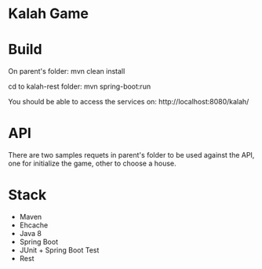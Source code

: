 # Kalah Game


# Build

On parent's folder: mvn clean install

cd to kalah-rest folder: mvn spring-boot:run

You should be able to access the services on:
http://localhost:8080/kalah/

# API
There are two samples requets in parent's folder to be used against the API, one for initialize the game, other to choose a house.

# Stack
* Maven
* Ehcache
* Java 8
* Spring Boot
* JUnit + Spring Boot Test
* Rest
